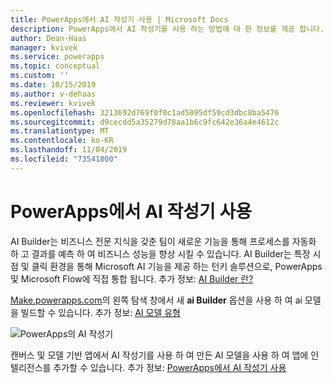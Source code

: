 ```yaml
---
title: PowerApps에서 AI 작성기 사용 | Microsoft Docs
description: PowerApps에서 AI 작성기를 사용 하는 방법에 대 한 정보를 제공 합니다.
author: Dean-Haas
manager: kvivek
ms.service: powerapps
ms.topic: conceptual
ms.custom: ''
ms.date: 10/15/2019
ms.author: v-dehaas
ms.reviewer: kvivek
ms.openlocfilehash: 3213692d769f0f0c1ad5095df59cd3dbc8ba5476
ms.sourcegitcommit: d9cecdd5a35279d78aa1b6c9fc642e36a4e4612c
ms.translationtype: MT
ms.contentlocale: ko-KR
ms.lasthandoff: 11/04/2019
ms.locfileid: "73541800"
---
```

# <a name="use-ai-builder-in-powerapps"></a>PowerApps에서 AI 작성기 사용

AI Builder는 비즈니스 전문 지식을 갖춘 팀이 새로운 기능을 통해 프로세스를 자동화 하 고 결과를 예측 하 여 비즈니스 성능을 향상 시킬 수 있습니다. AI Builder는 특정 시점 및 클릭 환경을 통해 Microsoft AI 기능을 제공 하는 턴키 솔루션으로, PowerApps 및 Microsoft Flow에 직접 통합 됩니다. 추가 정보: [AI Builder 란?](/ai-builder/)

[Make.powerapps.com](https://make.powerapps.com)의 왼쪽 탐색 창에서 새 **ai Builder** 옵션을 사용 하 여 ai 모델을 빌드할 수 있습니다. 추가 정보: [AI 모델 유형](/ai-builder/model-types)

![PowerApps의 AI 작성기](media/ai-builder.png "PowerApps의 AI 작성기")

캔버스 및 모델 기반 앱에서 AI 작성기를 사용 하 여 만든 AI 모델을 사용 하 여 앱에 인텔리전스를 추가할 수 있습니다. 추가 정보: [PowerApps에서 AI 작성기 사용](/ai-builder/use-in-powerapps-overview)
